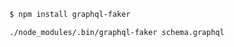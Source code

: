 
```bash
$ npm install graphql-faker
```


```bash
./node_modules/.bin/graphql-faker schema.graphql
```
